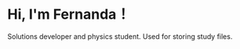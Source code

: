 <!-- Main Title -->
# Hi, I'm Fernanda！

<!-- About me-->
<div>
  Solutions developer and physics student. Used for storing study files.

</div>
<br>

<!-- Github stats-->
<!---
<div>
<a href="https://github.com/fernanda3lias">
<img loading="lazy" height="180em" src="https://github-readme-stats.vercel.app/api/top-langs/?username=fernanda3lias&layout=compact&langs_count=7&theme=dracula"/>
</div>
-->
